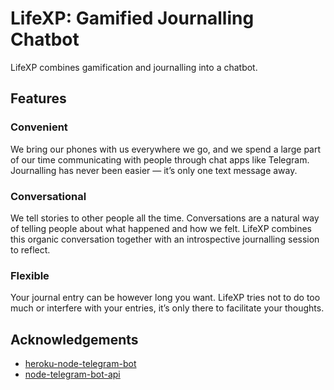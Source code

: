 # LifeXP: Gamified Journalling Chatbot

LifeXP combines gamification and journalling into a chatbot.

## Features

### Convenient

We bring our phones with us everywhere we go, and we spend a large part of our time communicating with people through chat apps like Telegram. Journalling has never been easier — it’s only one text message away.

### Conversational

We tell stories to other people all the time. Conversations are a natural way of telling people about what happened and how we felt. LifeXP combines this organic conversation together with an introspective journalling session to reflect.

### Flexible

Your journal entry can be however long you want. LifeXP tries not to do too much or interfere with your entries, it’s only there to facilitate your thoughts.

## Acknowledgements

 - [heroku-node-telegram-bot](https://github.com/odditive/heroku-node-telegram-bot)
 - [node-telegram-bot-api](https://github.com/yagop/node-telegram-bot-api)
  